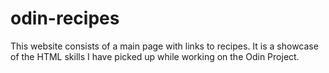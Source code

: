 # odin-recipes

This website consists of a main page with links to recipes.
It is a showcase of the HTML skills I have picked up while working on the Odin Project.